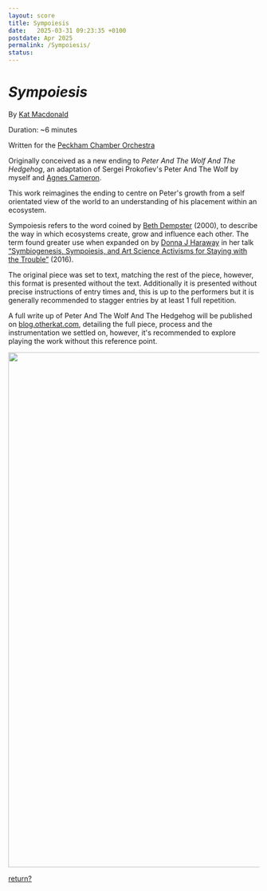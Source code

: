 ```yaml
---
layout: score
title: Sympoiesis
date:   2025-03-31 09:23:35 +0100
postdate: Apr 2025
permalink: /Sympoiesis/
status: 
---
```


<h1><i>Sympoiesis</i></h1>

By [Kat Macdonald][kat]

Duration: ~6 minutes

Written for the [Peckham Chamber Orchestra][pco]

Originally conceived as a new ending to *Peter And The Wolf And The Hedgehog*, an adaptation of Sergei Prokofiev's Peter And The Wolf by myself and [Agnes Cameron][agnes].

This work reimagines the ending to centre on Peter's growth from a self orientated view of the world to an understanding of his placement within an ecosystem. 

Sympoiesis refers to the word coined by [Beth Dempster][sbd] (2000), to describe the way in which ecosystems create, grow and influence each other. The term found greater use when expanded on by [Donna J Haraway][djh] in her talk [“Symbiogenesis, Sympoiesis, and Art Science Activisms for Staying with the Trouble”][ssasaswt] (2016).

The original piece was set to text, matching the rest of the piece, however, this format is presented without the text. Additionally it is presented without precise instructions of entry times and, this is up to the performers but it is generally recommended to stagger entries by at least 1 full repetition.

A full write up of Peter And The Wolf And The Hedgehog will be published on [blog.otherkat.com][blog], detailing the full piece, process and the instrumentation we settled on, however, it's recommended to explore playing the work without this reference point.

<a href="/assets/scores/music/symp-clear.png"><img src="/assets/scores/music/symp-clear.png" height="1033.5" width="620"/></a>

<a href="/scores/">return?</a>

[kat]:https://otherkat.com
[blog]:https://blog.otherkat.com
[pco]:https://peckhamchamberorchestra.co.uk/about
[agnes]:https://agnescameron.info/
[sbd]:https://www.researchgate.net/publication/228566588_Sympoietic_and_autopoietic_systems_A_new_distinction_for_self-organizing_systems
[djh]:https://en.wikipedia.org/wiki/Donna_Haraway
[ssasaswt]: https://www.jstor.org/stable/10.5749/j.ctt1qft070